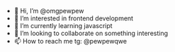 - 👋 Hi, I’m @omgpewpew
- 👀 I’m interested in frontend development
- 🌱 I’m currently learning javascript
- 💞️ I’m looking to collaborate on something interesting
- 📫 How to reach me tg: @pewpewqwe

<!---
omgpewpew/omgpewpew is a ✨ special ✨ repository because its `README.md` (this file) appears on your GitHub profile.
You can click the Preview link to take a look at your changes.
--->
